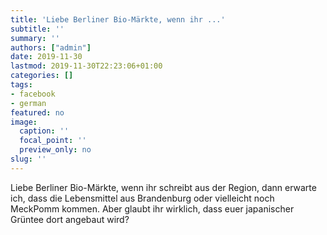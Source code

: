 ```yaml
---
title: 'Liebe Berliner Bio-Märkte, wenn ihr ...'
subtitle: ''
summary: ''
authors: ["admin"]
date: 2019-11-30
lastmod: 2019-11-30T22:23:06+01:00
categories: []
tags:
- facebook
- german
featured: no
image:
  caption: ''
  focal_point: ''
  preview_only: no
slug: ''
---
```

Liebe Berliner Bio-Märkte, wenn ihr schreibt aus der Region, dann erwarte ich, dass die Lebensmittel aus Brandenburg oder vielleicht noch MeckPomm kommen. Aber glaubt ihr wirklich, dass euer japanischer Grüntee dort angebaut wird?


